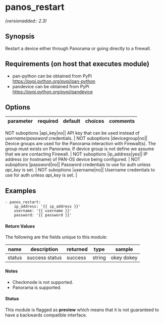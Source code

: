 # panos_restart

_(versionadded:: 2.3)_


## Synopsis

Restart a device either through Panorama or going directly to a firewall.


## Requirements (on host that executes module)

- pan-python can be obtained from PyPi https://pypi.python.org/pypi/pan-python
- pandevice can be obtained from PyPi https://pypi.python.org/pypi/pandevice

## Options

| parameter | required | default | choices | comments |
| --- | --- | --- | --- | --- |

NOT suboptions
|api_key|no||
API key that can be used instead of <em>username</em>/<em>password</em> credentials.
 |
NOT suboptions
|devicegroup|no||
Device groups are used for the Panorama interaction with Firewall(s). The group must exists on Panorama.
If device group is not define we assume that we are contacting Firewall.
 |
NOT suboptions
|ip_address|yes||
IP address (or hostname) of PAN-OS device being configured.
 |
NOT suboptions
|password|no||
Password credentials to use for auth unless <em>api_key</em> is set.
 |
NOT suboptions
|username|no||
Username credentials to use for auth unless <em>api_key</em> is set.
 |

## Examples

    - panos_restart:
        ip_address: '{{ ip_address }}'
        username: '{{ username }}'
        password: '{{ password }}'
#### Return Values

The following are the fields unique to this module:

| name | description | returned | type | sample |
| --- | --- | --- | --- | --- |
| status | success status | success | string | okey dokey |

#### Notes

- Checkmode is not supported.
- Panorama is supported.



#### Status

This module is flagged as **preview** which means that it is not guaranteed to have a backwards compatible interface.

